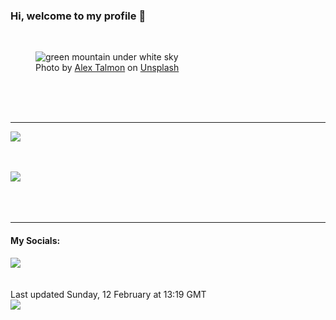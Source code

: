 <h3>Hi, welcome to my profile 👋</h3>

<br />
<figure>
  <img
    src="https://images.unsplash.com/41/LGhxuAbT5Wop4JYcrMpV_IMG_3808.jpg?crop=entropy&cs=tinysrgb&fit=max&fm=jpg&ixid=MnwyNzQ3MDB8MHwxfHJhbmRvbXx8fHx8fHx8fDE2NzYyMDQ2NTU&ixlib=rb-4.0.3&q=80&w=1080&auto=format"
    alt="green mountain under white sky" 
  />
  <figcaption>Photo by <a
    href="https://unsplash.com/@alextalmon?utm_source=Profile%20readme&utm_medium=referral">Alex Talmon</a> on <a
    href="https://unsplash.com/?utm_source=Profile%20readme&utm_medium=referral">Unsplash</a></figcaption>
</figure>




  <br /><br /><br />

<hr />
<img
  src="https://github-readme-stats.vercel.app/api?username=shanelucy&show_icons=true&theme=calm"
/>
<br /><br /><br />

<img 
  src="https://github-readme-stats.vercel.app/api/top-langs/?username=shanelucy&theme=calm"
/>
<br /><br /><br /><br />
<hr />
<h4>My Socials:</h4>
<a href="https://uk.linkedin.com/in/shane-lucy-4735b616a">
  <img
    src="https://img.shields.io/badge/linkedin%20-%230077B5.svg?&style=for-the-badge&logo=linkedin&logoColor=white"
  />
</a>
<br /><br /><br />
Last updated Sunday, 12 February at 13:19 GMT
<br />
<img
  src="https://github.com/ShaneLucy/ShaneLucy/workflows/README%20build/badge.svg"
/>
